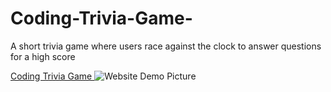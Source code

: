 # Coding-Trivia-Game-

A short trivia game where users race against the clock to answer questions for a high score

[Coding Trivia Game ](/)
![Website Demo Picture](Assets/websiteDemo.png)